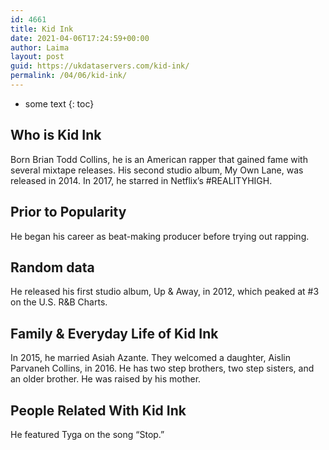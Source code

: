 ```yaml
---
id: 4661
title: Kid Ink
date: 2021-04-06T17:24:59+00:00
author: Laima
layout: post
guid: https://ukdataservers.com/kid-ink/
permalink: /04/06/kid-ink/
---
```


* some text
{: toc}


## Who is Kid Ink
                  
                  
                  
Born Brian Todd Collins, he is an American rapper that gained fame with several mixtape releases. His second studio album, My Own Lane, was released in 2014. In 2017, he starred in Netflix&#8217;s #REALITYHIGH.
                  
              
            
              
            
                
                
                
## Prior to Popularity
                  
                  
                  
He began his career as beat-making producer before trying out rapping.
                  
              
            
              
            
                
                
                
## Random data
                  
                  
                  
He released his first studio album, Up & Away, in 2012, which peaked at #3 on the U.S. R&B Charts.
                  
              
            
              
            
                
                
                
## Family & Everyday Life of Kid Ink
                  
                  
                  
In 2015, he married Asiah Azante. They welcomed a daughter, Aislin Parvaneh Collins, in 2016. He has two step brothers, two step sisters, and an older brother. He was raised by his mother.
                  
              
            
              
            
                
                
                
## People Related With Kid Ink
                  
                  
                  
He featured Tyga on the song &#8220;Stop.&#8221;
                  
              
            
              
            
                
              
            
              
              
            
            
              
            
          
          
          